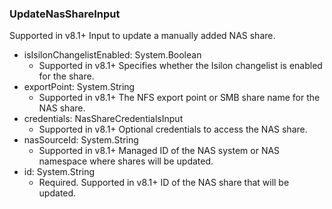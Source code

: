 ### UpdateNasShareInput
Supported in v8.1+
  Input to update a manually added NAS share.

- isIsilonChangelistEnabled: System.Boolean
  - Supported in v8.1+
      Specifies whether the Isilon changelist is enabled for the share.
- exportPoint: System.String
  - Supported in v8.1+
      The NFS export point or SMB share name for the NAS share.
- credentials: NasShareCredentialsInput
  - Supported in v8.1+
      Optional credentials to access the NAS share.
- nasSourceId: System.String
  - Supported in v8.1+
      Managed ID of the NAS system or NAS namespace where shares will be updated.
- id: System.String
  - Required. Supported in v8.1+
      ID of the NAS share that will be updated.
